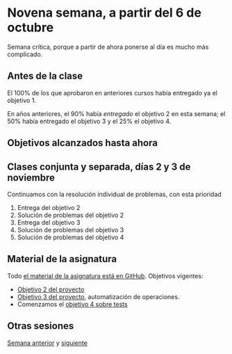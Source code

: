 # Novena semana, a partir del 6 de octubre

Semana crítica, porque a partir de ahora ponerse al día es mucho más complicado.

## Antes de la clase

El 100% de los que aprobaron en anteriores cursos había entregado ya el objetivo
1.

En años anteriores, el 90% había *entregado* el objetivo 2 en esta semana; el
50% había entregado el objetivo 3 y el 25% el objetivo 4.

## Objetivos alcanzados hasta ahora


## Clases conjunta y separada, días 2 y 3 de noviembre

Continuamos con la resolución individual de problemas, con esta prioridad

1. Entrega del objetivo 2
2. Solución de problemas del objetivo 2
3. Entrega del objetivo 3
4. Solución de problemas del objetivo 3
5. Solución de problemas del objetivo 4

## Material de la asignatura

Todo [el material de la asignatura está en
GitHub](http://jj.github.io/IV). Objetivos vigentes:

* [Objetivo 2 del proyecto](http://jj.github.io/IV/documentos/proyecto/2.Modelo)
* [Objetivo 3 del
  proyecto](http://jj.github.io/IV/documentos/proyecto/3.Automatizar),
  automatización de operaciones.
* Comenzamos el [objetivo 4 sobre tests](http://jj.github.io/IV/documentos/proyecto/4.Tests)

## Otras sesiones

[Semana anterior](semana-08.md) y [siguiente](semana-10.md)
